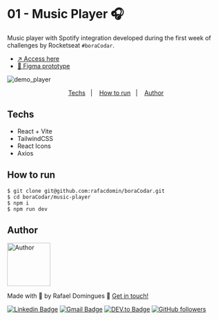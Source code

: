 # 01 - Music Player 🎧

Music player with Spotify integration developed during the first week of challenges by Rocketseat `#boraCodar`. 

- [↗️ Access here](https://musicplayer.rafaeldomingues.dev)
- [🎨 Figma prototype](https://www.figma.com/file/TybosLma5CPwokhrALLjJj/%23boraCodar---Desafio-1-(Copy)?node-id=0%3A1&mode=dev)

![demo_player](https://github.com/rafacdomin/boraCodar/assets/40310160/33f3e862-ba3a-4bbe-8396-0a2835c264d8)

<p align="center">
  <a href="#techs">Techs</a>&nbsp;&nbsp;&nbsp;|&nbsp;&nbsp;&nbsp;
  <a href="#how-to-run">How to run</a>&nbsp;&nbsp;&nbsp;|&nbsp;&nbsp;&nbsp;
  <a href="#author">Author</a>
</p>

## Techs
- React + Vite
- TailwindCSS
- React Icons
- Axios

## How to run
```
$ git clone git@github.com:rafacdomin/boraCodar.git
$ cd boraCodar/music-player
$ npm i
$ npm run dev
```

## Author

<img  border-radius="50px" src="https://avatars3.githubusercontent.com/u/40310160?s=460&u=d2babe9b7f1c365955699550074910a1957525c8&v=4" width="100px" alt="Author"/>

Made with :purple_heart: by Rafael Domingues :wave: [Get in touch!](https://www.linkedin.com/in/rafaelcodomingues/)

[![Linkedin Badge](https://img.shields.io/badge/-Rafael_Domingues-blue?style=flat-square&logo=Linkedin&logoColor=white&link=https://www.linkedin.com/in/rafaelcodomingues/)](https://www.linkedin.com/in/rafaelcodomingues/)
[![Gmail Badge](https://img.shields.io/badge/-rafaelcodomingues@gmail.com-c14438?style=flat-square&logo=Gmail&logoColor=white&link=mailto:rafaelcodomingues@gmail.com)](mailto:rafaelcodomingues@gmail.com)
[![DEV.to Badge](https://img.shields.io/badge/DEV.to-rafacdomin-black)](https://dev.to/rafacdomin)
[![GitHub followers](https://img.shields.io/github/followers/rafacdomin?label=Follow&style=social)](https://github.com/rafacdomin/?tab=follow)
